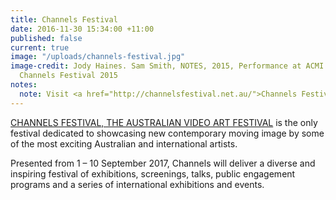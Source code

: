 ```yaml
---
title: Channels Festival
date: 2016-11-30 15:34:00 +11:00
published: false
current: true
image: "/uploads/channels-festival.jpg"
image-credit: Jody Haines. Sam Smith, NOTES, 2015, Performance at ACMI Studio for
  Channels Festival 2015
notes:
  note: Visit <a href="http://channelsfestival.net.au/">Channels Festival</a> Website
---
```


[CHANNELS FESTIVAL, THE AUSTRALIAN VIDEO ART FESTIVAL](http://channelsfestival.net.au/) is the only festival dedicated to showcasing new contemporary moving image by some of the most exciting Australian and international artists. 

Presented from 1 – 10 September 2017, Channels will deliver a diverse and inspiring festival of exhibitions, screenings, talks, public engagement programs and a series of international exhibitions and events.
